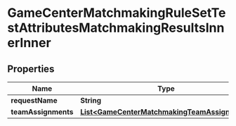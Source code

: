

# GameCenterMatchmakingRuleSetTestAttributesMatchmakingResultsInnerInner


## Properties

| Name | Type | Description | Notes |
|------------ | ------------- | ------------- | -------------|
|**requestName** | **String** |  |  [optional] |
|**teamAssignments** | [**List&lt;GameCenterMatchmakingTeamAssignment&gt;**](GameCenterMatchmakingTeamAssignment.md) |  |  [optional] |



